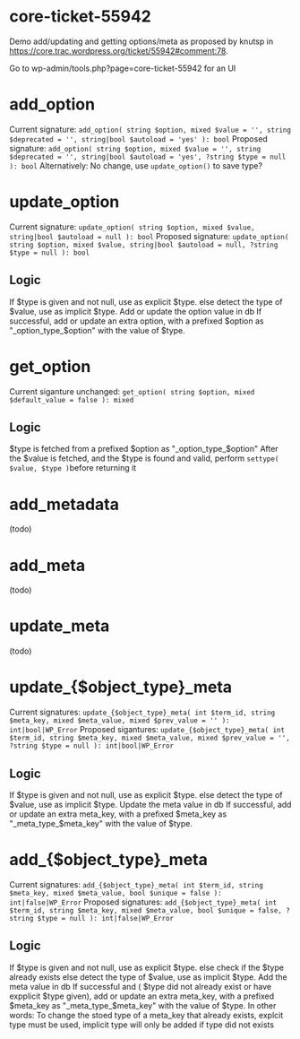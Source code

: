 # core-ticket-55942
Demo add/updating and getting options/meta as proposed by knutsp in https://core.trac.wordpress.org/ticket/55942#comment:78.

Go to wp-admin/tools.php?page=core-ticket-55942 for an UI

# add_option

Current signature:  `add_option( string $option, mixed $value = '', string $deprecated = '', string|bool $autoload = 'yes' ): bool`
Proposed signature: `add_option( string $option, mixed $value = '', string $deprecated = '', string|bool $autoload = 'yes', ?string $type = null ): bool`
Alternatively: No change, use `update_option()` to save type?

# update_option

Current signature:  `update_option( string $option, mixed $value, string|bool $autoload = null ): bool`
Proposed signature: `update_option( string $option, mixed $value, string|bool $autoload = null, ?string $type = null ): bool`

## Logic
If $type is given and not null, use as explicit $type.
else detect the type of $value, use as implicit $type.
Add or update the option value in db
If successful, add or update an extra option, with a prefixed $option as "_option_type_$option" with the value of $type.

# get_option
Current siganture unchanged: `get_option( string $option, mixed $default_value = false ): mixed`

## Logic
$type is fetched from a prefixed $option as "_option_type_$option"
After the $value is fetched, and the $type is found and valid, perform `settype( $value, $type )`before returning it

# add_metadata
(todo)

# add_meta
(todo)

# update_meta
(todo)

# update_{$object_type}_meta

Current signatures:  `update_{$object_type}_meta( int $term_id, string $meta_key, mixed $meta_value, mixed $prev_value = '' ): int|bool|WP_Error`
Proposed sigantures: `update_{$object_type}_meta( int $term_id, string $meta_key, mixed $meta_value, mixed $prev_value = '', ?string $type = null ): int|bool|WP_Error`

## Logic
If $type is given and not null, use as explicit $type.
else detect the type of $value, use as implicit $type.
Update the meta value in db
If successful, add or update an extra meta_key, with a prefixed $meta_key as "_meta_type_$meta_key" with the value of $type.

# add_{$object_type}_meta

Current signatures:  `add_{$object_type}_meta( int $term_id, string $meta_key, mixed $meta_value, bool $unique = false ): int|false|WP_Error`
Proposed signatures: `add_{$object_type}_meta( int $term_id, string $meta_key, mixed $meta_value, bool $unique = false, ?string $type = null ): int|false|WP_Error`

## Logic
If $type is given and not null, use as explicit $type.
else check if the $type already exists
else detect the type of $value, use as implicit $type.
Add the meta value in db
If successful and ( $type did not already exist or have expplicit $type given),
add or update an extra meta_key, with a prefixed $meta_key as "_meta_type_$meta_key" with the value of $type.
In other words: To change the stoed type of a meta_key that already exists, explcit type must be used, implicit type will only be added if type did not exists
